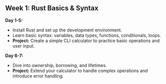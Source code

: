 ## Week 1: Rust Basics & Syntax

**Day 1-5:**
- Install Rust and set up the development environment.
- Learn basic syntax: variables, data types, functions, conditionals, loops.
- **Project:** Create a simple CLI calculator to practice basic operations and user input.

**Day 6-7:**
- Dive into ownership, borrowing, and lifetimes.
- **Project:** Extend your calculator to handle complex operations and introduce error handling.
